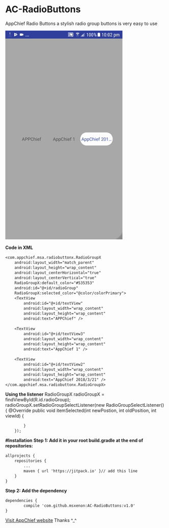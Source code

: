 # AC-RadioButtons
AppChief Radio Buttons a stylish radio group buttons is very easy to use

![alt text](https://github.com/msxenon/AC-RadioButtons/blob/master/2018_03_21_22_02_08_1.gif)

**Code in XML**


    <com.appchief.msa.radiobuttonx.RadioGroupX
        android:layout_width="match_parent"
        android:layout_height="wrap_content"
        android:layout_centerHorizontal="true"
        android:layout_centerVertical="true"
        RadioGroupX:default_color="#535353"
        android:id="@+id/radioGroup"
        RadioGroupX:selected_color="@color/colorPrimary">
        <TextView
            android:id="@+id/textView"
            android:layout_width="wrap_content"
            android:layout_height="wrap_content"
            android:text="APPChief" />

        <TextView
            android:id="@+id/textView3"
            android:layout_width="wrap_content"
            android:layout_height="wrap_content"
            android:text="AppChief 1" />

        <TextView
            android:id="@+id/textView2"
            android:layout_width="wrap_content"
            android:layout_height="wrap_content"
            android:text="AppChief 2018/3/21" />
    </com.appchief.msa.radiobuttonx.RadioGroupX>
    
    
    
   **Using the listener**
    RadioGroupX radioGroupX = findViewById(R.id.radioGroup);
        radioGroupX.setRadioGroupSelectListener(new RadioGroupSelectListener() {
            @Override
            public void itemSelected(int newPostion, int oldPosition, int viewId) {
                
            }
        });
**#Installation**
   **Step 1: Add it in your root build.gradle at the end of repositories:**

	allprojects {
		repositories {
			...
			maven { url 'https://jitpack.io' }// add this line 
		}
	}
    
 **Step 2: Add the dependency**

	dependencies {
	        compile 'com.github.msxenon:AC-RadioButtons:v1.0'
	}
	
	
	
	
	
[Visit AppChief website](http://appchief.net)
Thanks ^_^
